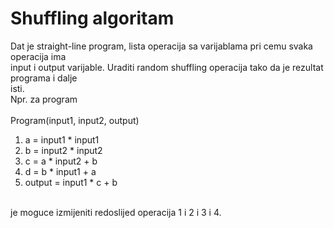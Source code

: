 <h1>Shuffling algoritam</h1>
Dat je straight-line program, lista operacija sa varijablama pri cemu svaka operacija ima<br>
input i output varijable. Uraditi random shuffling operacija tako da je rezultat programa i dalje<br>
isti.<br>
Npr. za program<br><br>
Program(input1, input2, output)
<ol>
<li> a = input1 * input1</li>
<li> b = input2 * input2</li>
<li> c = a * input2 + b</li>
<li> d = b * input1 + a</li>
<li> output = input1 * c + b</li>
</ol>
<br>
je moguce izmijeniti redoslijed operacija 1 i 2 i 3 i 4.
